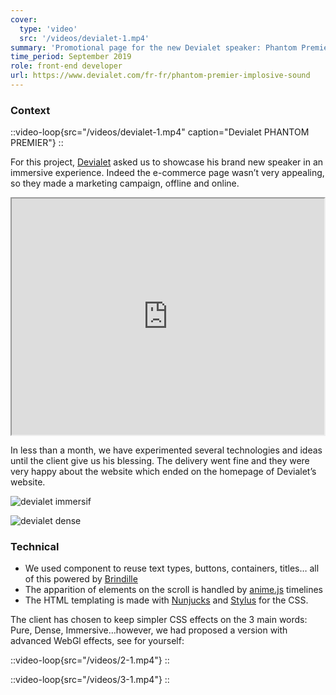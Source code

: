 ```yaml
---
cover:
  type: 'video'
  src: '/videos/devialet-1.mp4'
summary: 'Promotional page for the new Devialet speaker: Phantom Premier'
time_period: September 2019
role: front-end developer
url: https://www.devialet.com/fr-fr/phantom-premier-implosive-sound
---
```


### Context

::video-loop{src="/videos/devialet-1.mp4" caption="Devialet PHANTOM PREMIER"}
::

For this project, [Devialet](https://www.devialet.com/) asked us to showcase his brand new speaker in an immersive experience. Indeed the e-commerce page wasn’t very appealing, so they made a marketing campaign, offline and online.

<iframe loading="lazy" src="https://www.facebook.com/plugins/post.php?href=https%3A%2F%2Fwww.facebook.com%2Fphoto.php%3Ffbid%3D10157913787213023%26set%3Da.14076638022%26type%3D3&amp;width=500" width="500" height="378"></iframe>

In less than a month, we have experimented several technologies and ideas until the client give us his blessing. The delivery went fine and they were very happy about the website which ended on the homepage of Devialet’s website.

![devialet immersif](https://adrienzaganelli.com/cms/wp-content/uploads/2020/07/devialet-0-1024x526.jpg)

![devialet dense](https://adrienzaganelli.com/cms/wp-content/uploads/2020/07/devialet-1-1024x572.jpg)

### Technical

- We used component to reuse text types, buttons, containers, titles… all of this powered by [Brindille](https://github.com/brindille/brindille)
- The apparition of elements on the scroll is handled by [anime.js](https://animejs.com/) timelines
- The HTML templating is made with [Nunjucks](https://mozilla.github.io/nunjucks/) and [Stylus](http://stylus-lang.com/) for the CSS.

The client has chosen to keep simpler CSS effects on the 3 main words: Pure, Dense, Immersive…however, we had proposed a version with advanced WebGl effects, see for yourself:

::video-loop{src="/videos/2-1.mp4"}
::

::video-loop{src="/videos/3-1.mp4"}
::
